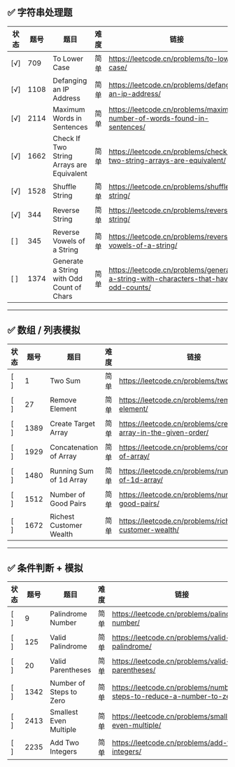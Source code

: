 ## ✅ 字符串处理题

| 状态 | 题号 | 题目 | 难度 | 链接 |
|------|------|------|------|------|
| [√] | 709  | To Lower Case               | 简单 | https://leetcode.cn/problems/to-lower-case/ |
| [√] | 1108 | Defanging an IP Address     | 简单 | https://leetcode.cn/problems/defanging-an-ip-address/ |
| [√] | 2114 | Maximum Words in Sentences  | 简单 | https://leetcode.cn/problems/maximum-number-of-words-found-in-sentences/ |
| [√] | 1662 | Check If Two String Arrays are Equivalent | 简单 | https://leetcode.cn/problems/check-if-two-string-arrays-are-equivalent/ |
| [√] | 1528 | Shuffle String              | 简单 | https://leetcode.cn/problems/shuffle-string/ |
| [√] | 344  | Reverse String              | 简单 | https://leetcode.cn/problems/reverse-string/ |
| [ ] | 345  | Reverse Vowels of a String  | 简单 | https://leetcode.cn/problems/reverse-vowels-of-a-string/ |
| [ ] | 1374 | Generate a String with Odd Count of Chars | 简单 | https://leetcode.cn/problems/generate-a-string-with-characters-that-have-odd-counts/ |

---

## ✅ 数组 / 列表模拟

| 状态 | 题号 | 题目 | 难度 | 链接 |
|------|------|------|------|------|
| [ ] | 1    | Two Sum                    | 简单 | https://leetcode.cn/problems/two-sum/ |
| [ ] | 27   | Remove Element             | 简单 | https://leetcode.cn/problems/remove-element/ |
| [ ] | 1389 | Create Target Array        | 简单 | https://leetcode.cn/problems/create-target-array-in-the-given-order/ |
| [ ] | 1929 | Concatenation of Array     | 简单 | https://leetcode.cn/problems/concatenation-of-array/ |
| [ ] | 1480 | Running Sum of 1d Array    | 简单 | https://leetcode.cn/problems/running-sum-of-1d-array/ |
| [ ] | 1512 | Number of Good Pairs       | 简单 | https://leetcode.cn/problems/number-of-good-pairs/ |
| [ ] | 1672 | Richest Customer Wealth    | 简单 | https://leetcode.cn/problems/richest-customer-wealth/ |

---

## ✅ 条件判断 + 模拟

| 状态 | 题号 | 题目 | 难度 | 链接 |
|------|------|------|------|------|
| [ ] | 9    | Palindrome Number          | 简单 | https://leetcode.cn/problems/palindrome-number/ |
| [ ] | 125  | Valid Palindrome           | 简单 | https://leetcode.cn/problems/valid-palindrome/ |
| [ ] | 20   | Valid Parentheses          | 简单 | https://leetcode.cn/problems/valid-parentheses/ |
| [ ] | 1342 | Number of Steps to Zero    | 简单 | https://leetcode.cn/problems/number-of-steps-to-reduce-a-number-to-zero/ |
| [ ] | 2413 | Smallest Even Multiple     | 简单 | https://leetcode.cn/problems/smallest-even-multiple/ |
| [ ] | 2235 | Add Two Integers           | 简单 | https://leetcode.cn/problems/add-two-integers/ |



